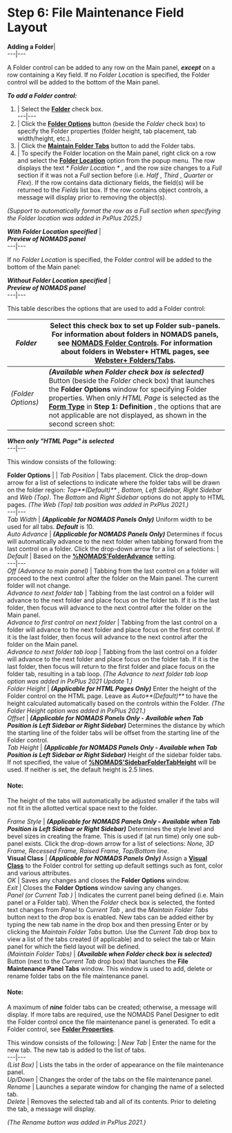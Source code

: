 # Step 6: File Maintenance Field Layout

**Adding a Folder**|   
---|---  
  
A Folder control can be added to any row on the Main panel, **_except_** on a row containing a Key field. If no _Folder Location_ is specified, the Folder control will be added to the bottom of the Main panel.

**_To add a Folder control:_**

1. |  Select the **[Folder](Folder.htm#folderchbx)** check box.  
---|---  
2. |  Click the **[Folder Options](Folder.htm#folderoptions)** button (beside the _Folder_ check box) to specify the Folder properties (folder height, tab placement, tab width/height, etc.).  
3. |  Click the **[Maintain Folder Tabs](Folder.htm#foldertabs)** button to add the Folder tabs.  
4. |  To specify the Folder location on the Main panel, right click on a row and select the **[Folder Location](Field%20Layout.htm#folderloc)** option from the popup menu. The row displays the text _* Folder Location *_ , and the row size changes to a _Full_ section if it was not a _Full_ section before (i.e. _Half_ , _Third_ , _Quarter_ or _Flex_). If the row contains data dictionary fields, the field(s) will be returned to the _Fields_ list box. If the row contains object controls, a message will display prior to removing the object(s).  
  
_(Support to automatically format the row as a Full section when specifying the Folder location was added in PxPlus 2025.)_  
  
**_With Folder Location specified_** |    
**_Preview of NOMADS panel_**  
---|---  
  
If no _Folder Location_ is specified, the Folder control will be added to the bottom of the Main panel:

  
**_Without Folder Location specified_** |    
**_Preview of NOMADS panel_**  
---|---  
  
This table describes the options that are used to add a Folder control:

_Folder_ |  Select this check box to set up Folder sub-panels. For information about folders in NOMADS panels, see **[NOMADS Folder Controls](../../Creating%20Panel%20Controls/Folder%20Controls/Overview.md)**. For information about folders in Webster+ HTML pages, see **[Webster+ Folders/Tabs](../../../Webster/Webster%20Folders%20Tabs.md)**.  
---|---  
_(Folder Options)_ |  **_(Available when Folder check box is selected)_** Button (beside the _Folder_ check box) that launches the **Folder Options** window for specifying Folder properties. When only _HTML Page_ is selected as the **[Form Type](Object%20Definition.htm#formtype)** in **Step 1: Definition** , the options that are not applicable are not displayed, as shown in the second screen shot: |  |    
**_When only "HTML Page" is selected_**  
---|---  
  
This window consists of the following:

**Folder Options** |  |  _Tab Position_ |  Tabs placement. Click the drop-down arrow for a list of selections to indicate where the folder tabs will be drawn on the folder region: _Top**(Default)** , Bottom, Left Sidebar, Right Sidebar_ and _Web (Top)_. The _Bottom_ and _Right Sidebar_ options do not apply to HTML pages. _(The Web (Top) tab position was added in PxPlus 2021.)_  
---|---  
_Tab Width_ |  **_(Applicable for NOMADS Panels Only)_** Uniform width to be used for all tabs. **_Default_** is 10.  
_Auto Advance_ |  **_(Applicable for NOMADS Panels Only)_** Determines if focus will automatically advance to the next folder when tabbing forward from the last control on a folder. Click the drop-down arrow for a list of selections: |  _Default_ |  Based on the **[%NOMADS'FolderAdvance](../../Appendix/NOMADS%20Variables/Overview.htm#folderadvance)** setting.  
---|---  
_Off (Advance to main panel)_ |  Tabbing from the last control on a folder will proceed to the next control after the folder on the Main panel. The current folder will not change.  
_Advance to next folder tab_ |  Tabbing from the last control on a folder will advance to the next folder and place focus on the folder tab. If it is the last folder, then focus will advance to the next control after the folder on the Main panel.  
_Advance to first control on next folder_ |  Tabbing from the last control on a folder will advance to the next folder and place focus on the first control. If it is the last folder, then focus will advance to the next control after the folder on the Main panel.  
_Advance to next folder tab loop_ |  Tabbing from the last control on a folder will advance to the next folder and place focus on the folder tab. If it is the last folder, then focus will return to the first folder and place focus on the folder tab, resulting in a tab loop. _(The Advance to next folder tab loop option was added in PxPlus 2021 Update 1.)_  
_Folder Height_ |  **_(Applicable for HTML Pages Only)_** Enter the height of the Folder control on the HTML page. Leave as _Auto**(Default)**_ to have the height calculated automatically based on the controls within the Folder. _(The Folder Height option was added in PxPlus 2021.)_  
_Offset_ |  **_(Applicable for NOMADS Panels Only - Available when Tab Position is Left Sidebar or Right Sidebar)_** Determines the distance by which the starting line of the folder tabs will be offset from the starting line of the Folder control.  
_Tab Height_ |  **_(Applicable for NOMADS Panels Only - Available when Tab Position is Left Sidebar or Right Sidebar)_** Height of the sidebar folder tabs. If not specified, the value of **[%NOMADS'SidebarFolderTabHeight](../../Appendix/NOMADS%20Variables/Overview.htm#sidebartabheight)** will be used. If neither is set, the default height is 2.5 lines.

#### **Note:**  
The height of the tabs will automatically be adjusted smaller if the tabs will not fit in the allotted vertical space next to the folder.  
  
_Frame Style_ |  **_(Applicable for NOMADS Panels Only - Available when Tab Position is Left Sidebar or Right Sidebar)_** Determines the style level and bevel sizes in creating the frame. This is used if (at run time) only one sub-panel exists. Click the drop-down arrow for a list of selections: _None, 3D Frame, Recessed Frame, Raised Frame, Top/Bottom line_.  
**Visual Class** |  **_(Applicable for NOMADS Panels Only)_** Assign a **[Visual Class](../../System%20Maintenance%20Tools/System%20Options/Visual%20Classes.md)** to the Folder control for setting up default settings such as font, color and various attributes.  
_OK_ |  Saves any changes and closes the **Folder Options** window.  
_Exit_ |  Closes the **Folder Options** window saving any changes.  
_Panel (or Current Tab_ _)_ |  Indicates the current panel being defined (i.e. Main panel or a Folder tab). When the _Folder_ check box is selected, the fonted text changes from _Panel_ to _Current Tab_ , and the _Maintain Folder Tabs_ button next to the drop box is enabled. New tabs can be added either by typing the new tab name in the drop box and then pressing Enter or by clicking the _Maintain Folder Tabs_ button. Use the _Current Tab_ drop box to view a list of the tabs created (if applicable) and to select the tab or Main panel for which the field layout will be defined.  
_(Maintain Folder Tabs)_ |  **_(Available when Folder check box is selected)_** Button (next to the _Current Tab_ drop box) that launches the **File Maintenance Panel Tabs** window. This window is used to add, delete or rename folder tabs on the file maintenance panel.

#### **Note:**  
A maximum of **_nine_** folder tabs can be created; otherwise, a message will display. If more tabs are required, use the NOMADS Panel Designer to edit the Folder control once the file maintenance panel is generated. To edit a Folder control, see **[Folder Properties](../../Creating%20Panel%20Controls/Folder%20Controls/Folder%20Properties.md)**.

This window consists of the following: |  _New Tab_ |  Enter the name for the new tab. The new tab is added to the list of tabs.  
---|---  
_(List Box)_ |  Lists the tabs in the order of appearance on the file maintenance panel.  
_Up/Down_ |  Changes the order of the tabs on the file maintenance panel.  
_Rename_ |  Launches a separate window for changing the name of a selected tab.  
_Delete_ |  Removes the selected tab and all of its contents. Prior to deleting the tab, a message will display.  
  
_(The Rename button was added in PxPlus 2021.)_
